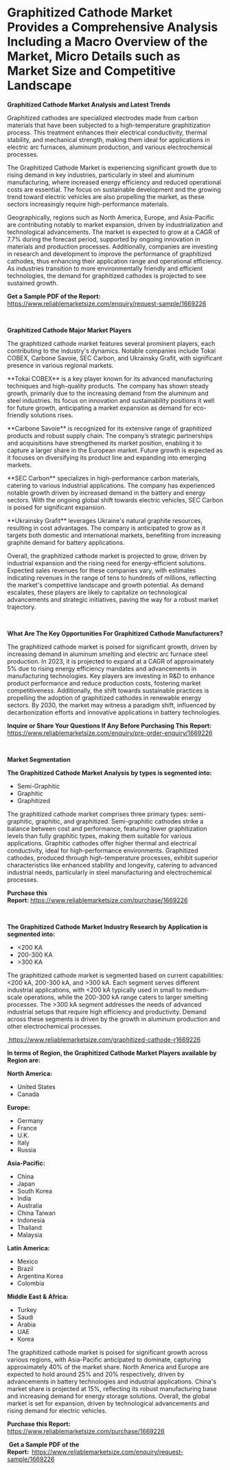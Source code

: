 <p><h1>Graphitized Cathode Market Provides a Comprehensive Analysis Including a Macro Overview of the Market, Micro Details such as Market Size and Competitive Landscape</h1></p><p><strong>Graphitized Cathode Market Analysis and Latest Trends</strong></p>
<p><p>Graphitized cathodes are specialized electrodes made from carbon materials that have been subjected to a high-temperature graphitization process. This treatment enhances their electrical conductivity, thermal stability, and mechanical strength, making them ideal for applications in electric arc furnaces, aluminum production, and various electrochemical processes. </p><p>The Graphitized Cathode Market is experiencing significant growth due to rising demand in key industries, particularly in steel and aluminum manufacturing, where increased energy efficiency and reduced operational costs are essential. The focus on sustainable development and the growing trend toward electric vehicles are also propelling the market, as these sectors increasingly require high-performance materials.</p><p>Geographically, regions such as North America, Europe, and Asia-Pacific are contributing notably to market expansion, driven by industrialization and technological advancements. The market is expected to grow at a CAGR of 7.7% during the forecast period, supported by ongoing innovation in materials and production processes. Additionally, companies are investing in research and development to improve the performance of graphitized cathodes, thus enhancing their application range and operational efficiency. As industries transition to more environmentally friendly and efficient technologies, the demand for graphitized cathodes is projected to see sustained growth.</p></p>
<p><strong>Get a Sample PDF of the Report:&nbsp;</strong> <a href="https://www.reliablemarketsize.com/enquiry/request-sample/1669226?utm_campaign=2444&utm_medium=2&utm_source=Github&utm_content=ia&utm_term=16042025&utm_id=graphitized-cathode">https://www.reliablemarketsize.com/enquiry/request-sample/1669226</a></p>
<p>&nbsp;</p>
<p><strong>Graphitized Cathode Major Market Players</strong></p>
<p><p>The graphitized cathode market features several prominent players, each contributing to the industry's dynamics. Notable companies include Tokai COBEX, Carbone Savoie, SEC Carbon, and Ukrainsky Grafit, with significant presence in various regional markets.</p><p>**Tokai COBEX** is a key player known for its advanced manufacturing techniques and high-quality products. The company has shown steady growth, primarily due to the increasing demand from the aluminum and steel industries. Its focus on innovation and sustainability positions it well for future growth, anticipating a market expansion as demand for eco-friendly solutions rises.</p><p>**Carbone Savoie** is recognized for its extensive range of graphitized products and robust supply chain. The company’s strategic partnerships and acquisitions have strengthened its market position, enabling it to capture a larger share in the European market. Future growth is expected as it focuses on diversifying its product line and expanding into emerging markets.</p><p>**SEC Carbon** specializes in high-performance carbon materials, catering to various industrial applications. The company has experienced notable growth driven by increased demand in the battery and energy sectors. With the ongoing global shift towards electric vehicles, SEC Carbon is poised for significant expansion.</p><p>**Ukrainsky Grafit** leverages Ukraine's natural graphite resources, resulting in cost advantages. The company is anticipated to grow as it targets both domestic and international markets, benefiting from increasing graphite demand for battery applications.</p><p>Overall, the graphitized cathode market is projected to grow, driven by industrial expansion and the rising need for energy-efficient solutions. Expected sales revenues for these companies vary, with estimates indicating revenues in the range of tens to hundreds of millions, reflecting the market's competitive landscape and growth potential. As demand escalates, these players are likely to capitalize on technological advancements and strategic initiatives, paving the way for a robust market trajectory.</p></p>
<p>&nbsp;</p>
<p><strong>What Are The Key Opportunities For Graphitized Cathode Manufacturers?</strong></p>
<p><p>The graphitized cathode market is poised for significant growth, driven by increasing demand in aluminum smelting and electric arc furnace steel production. In 2023, it is projected to expand at a CAGR of approximately 5% due to rising energy efficiency mandates and advancements in manufacturing technologies. Key players are investing in R&D to enhance product performance and reduce production costs, fostering market competitiveness. Additionally, the shift towards sustainable practices is propelling the adoption of graphitized cathodes in renewable energy sectors. By 2030, the market may witness a paradigm shift, influenced by decarbonization efforts and innovative applications in battery technologies.</p></p>
<p><strong>Inquire or Share Your Questions If Any Before Purchasing This Report:</strong> <a href="https://www.reliablemarketsize.com/enquiry/pre-order-enquiry/1669226?utm_campaign=2444&utm_medium=2&utm_source=Github&utm_content=ia&utm_term=16042025&utm_id=graphitized-cathode">https://www.reliablemarketsize.com/enquiry/pre-order-enquiry/1669226</a></p>
<p>&nbsp;</p>
<p><strong>Market Segmentation</strong></p>
<p><strong>The Graphitized Cathode Market Analysis by types is segmented into:</strong></p>
<p><ul><li>Semi-Graphitic</li><li>Graphitic</li><li>Graphitized</li></ul></p>
<p><p>The graphitized cathode market comprises three primary types: semi-graphitic, graphitic, and graphitized. Semi-graphitic cathodes strike a balance between cost and performance, featuring lower graphitization levels than fully graphitic types, making them suitable for various applications. Graphitic cathodes offer higher thermal and electrical conductivity, ideal for high-performance environments. Graphitized cathodes, produced through high-temperature processes, exhibit superior characteristics like enhanced stability and longevity, catering to advanced industrial needs, particularly in steel manufacturing and electrochemical processes.</p></p>
<p><strong>Purchase this Report:&nbsp;</strong><a href="https://www.reliablemarketsize.com/purchase/1669226?utm_campaign=2444&utm_medium=2&utm_source=Github&utm_content=ia&utm_term=16042025&utm_id=graphitized-cathode">https://www.reliablemarketsize.com/purchase/1669226</a></p>
<p>&nbsp;</p>
<p><strong>The Graphitized Cathode Market Industry Research by Application is segmented into:</strong></p>
<p><ul><li><200 KA</li><li>200-300 KA</li><li>>300 KA</li></ul></p>
<p><p>The graphitized cathode market is segmented based on current capabilities: <200 kA, 200-300 kA, and >300 kA. Each segment serves different industrial applications, with <200 kA typically used in small to medium-scale operations, while the 200-300 kA range caters to larger smelting processes. The >300 kA segment addresses the needs of advanced industrial setups that require high efficiency and productivity. Demand across these segments is driven by the growth in aluminum production and other electrochemical processes.</p></p>
<p><a href="https://www.reliablemarketsize.com/graphitized-cathode-r1669226?utm_campaign=2444&utm_medium=2&utm_source=Github&utm_content=ia&utm_term=16042025&utm_id=graphitized-cathode">&nbsp;https://www.reliablemarketsize.com/graphitized-cathode-r1669226</a></p>
<p><strong>In terms of Region, the Graphitized Cathode Market Players available by Region are:</strong></p>
<p>
    <p> <strong> North America: </strong>
        <ul>
            <li>United States</li>
            <li>Canada</li>
        </ul>
        </p> 
    <p> <strong> Europe: </strong>
        <ul>
            <li>Germany</li>
            <li>France</li>
            <li>U.K.</li>
            <li>Italy</li>
            <li>Russia</li>
        </ul>
        </p> 
    <p> <strong> Asia-Pacific: </strong>
        <ul>
            <li>China</li>
            <li>Japan</li>
            <li>South Korea</li>
            <li>India</li>
            <li>Australia</li>
            <li>China Taiwan</li>
            <li>Indonesia</li>
            <li>Thailand</li>
            <li>Malaysia</li>
        </ul>
        </p> 
    <p> <strong> Latin America: </strong>
        <ul>
            <li>Mexico</li>
            <li>Brazil</li>
            <li>Argentina Korea</li>
            <li>Colombia</li>
        </ul>
        </p> 
    <p> <strong> Middle East & Africa: </strong>
        <ul>
            <li>Turkey</li>
            <li>Saudi</li>
            <li>Arabia</li>
            <li>UAE</li>
            <li>Korea</li>
        </ul>
    </p>
    </p>
<p><p>The graphitized cathode market is poised for significant growth across various regions, with Asia-Pacific anticipated to dominate, capturing approximately 40% of the market share. North America and Europe are expected to hold around 25% and 20% respectively, driven by advancements in battery technologies and industrial applications. China's market share is projected at 15%, reflecting its robust manufacturing base and increasing demand for energy storage solutions. Overall, the global market is set for expansion, driven by technological advancements and rising demand for electric vehicles.</p></p>
<p><strong>Purchase this Report: </strong><a href="https://www.reliablemarketsize.com/purchase/1669226?utm_campaign=2444&utm_medium=2&utm_source=Github&utm_content=ia&utm_term=16042025&utm_id=graphitized-cathode">https://www.reliablemarketsize.com/purchase/1669226</a></p>
<p>&nbsp;<strong>Get a Sample PDF of the Report:&nbsp;&nbsp;</strong><a href="https://www.reliablemarketsize.com/enquiry/request-sample/1669226?utm_campaign=2444&utm_medium=2&utm_source=Github&utm_content=ia&utm_term=16042025&utm_id=graphitized-cathode">https://www.reliablemarketsize.com/enquiry/request-sample/1669226</a></p>
<p><strong></strong></p>
<p><p></p><p></p><p></p></p>